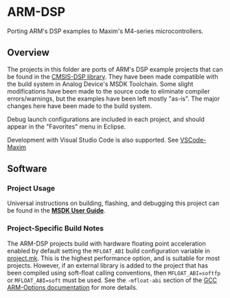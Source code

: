 # ARM-DSP

Porting ARM's DSP examples to Maxim's M4-series microcontrollers.

## Overview

The projects in this folder are ports of ARM's DSP example projects that can be found in the <a href="https://www.keil.com/pack/doc/CMSIS/DSP/html/index.html" >CMSIS-DSP library</a>.  They have been made compatible with the build system in Analog Device's MSDK Toolchain.  Some slight modifications have been made to the source code to eliminate compiler errors/warnings, but the examples have been left mostly "as-is".  The major changes here have been made to the build system.

Debug launch configurations are included in each project, and should appear in the "Favorites" menu in Eclipse.

Development with Visual Studio Code is also supported.  See [VSCode-Maxim](https://github.com/Analog-Devices-MSDK/VSCode-Maxim/tree/develop)

## Software

### Project Usage

Universal instructions on building, flashing, and debugging this project can be found in the **[MSDK User Guide](https://analogdevicesinc.github.io/msdk/USERGUIDE/)**.

### Project-Specific Build Notes

The ARM-DSP projects build with hardware floating point acceleration enabled by default setting the `MFLOAT_ABI` build configuration variable in [project.mk](project.mk).  This is the highest performance option, and is suitable for most projects.  However, if an external library is added to the project that has been compiled using soft-float calling conventions, then `MFLOAT_ABI=softfp` or `MFLOAT_ABI=soft` must be used.  See the `-mfloat-abi` section of the [GCC ARM-Options documentation](https://gcc.gnu.org/onlinedocs/gcc/ARM-Options.html) for more details.

